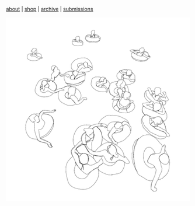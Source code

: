 [about](about.md)  |  [shop](shop.md)  |  [archive](archive.md)  |  [submissions](submit.md)

<p align="center">
  <img src="pictures/issuesixhomepage.jpeg" alt="bathers" width="800">
</p>



